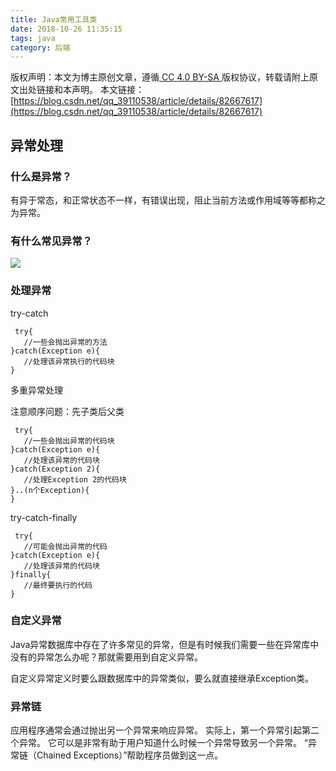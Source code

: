 ```yaml
---
title: Java常用工具类
date: 2018-10-26 11:35:15
tags: java
category: 后端
---
```

 [ ](http://creativecommons.org/licenses/by-sa/4.0/) 版权声明：本文为博主原创文章，遵循[ CC 4.0 BY-SA ](http://creativecommons.org/licenses/by-sa/4.0/)版权协议，转载请附上原文出处链接和本声明。  本文链接：[https://blog.csdn.net/qq_39110538/article/details/82667617](https://blog.csdn.net/qq_39110538/article/details/82667617)   
    
   ## 异常处理

 
### 什么是异常？

 有异于常态，和正常状态不一样，有错误出现，阻止当前方法或作用域等等都称之为异常。

 
### 有什么常见异常？

 ![](https://img-blog.csdn.net/20180912201518650?watermark/2/text/aHR0cHM6Ly9ibG9nLmNzZG4ubmV0L3FxXzM5MTEwNTM4/font/5a6L5L2T/fontsize/400/fill/I0JBQkFCMA==/dissolve/70)

 
### 处理异常

 try-catch

 
```
 try{
   //一些会抛出异常的方法
}catch(Exception e){
   //处理该异常执行的代码块
}
```
 多重异常处理

 注意顺序问题：先子类后父类

 
```
 try{
   //一些会抛出异常的代码块
}catch(Exception e){
   //处理该异常的代码块
}catch(Exception 2){
   //处理Exception 2的代码块
}..(n个Exception){   
}
```
 try-catch-finally

 
```
 try{
   //可能会抛出异常的代码
}catch(Exception e){
   //处理该异常的代码块
}finally{
   //最终要执行的代码
}
```
 
### 自定义异常

 Java异常数据库中存在了许多常见的异常，但是有时候我们需要一些在异常库中没有的异常怎么办呢？那就需要用到自定义异常。

 自定义异常定义时要么跟数据库中的异常类似，要么就直接继承Exception类。

 
### 异常链

 应用程序通常会通过抛出另一个异常来响应异常。 实际上，第一个异常引起第二个异常。 它可以是非常有助于用户知道什么时候一个异常导致另一个异常。 “异常链（Chained Exceptions）”帮助程序员做到这一点。

   
 